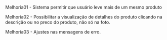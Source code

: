 Melhoria01 - Sistema permitir que usuário leve mais de um mesmo produto


Melhoria02 - Possibilitar a visualização de detalhes do produto clicando na descrição ou no preco do produto, não só na foto.


Melhoria03 - Ajustes nas mensagens de erro.

